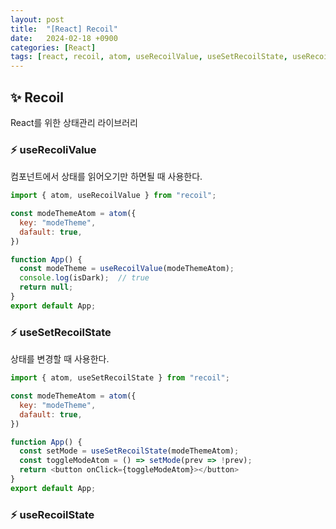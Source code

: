 ```yaml
---
layout: post
title:  "[React] Recoil"
date:   2024-02-18 +0900
categories: [React]
tags: [react, recoil, atom, useRecoilValue, useSetRecoilState, useRecoilState]
---
```



## ✨ Recoil

React를 위한 상태관리 라이브러리

### ⚡ useRecoliValue

컴포넌트에서 상태를 읽어오기만 하면될 때 사용한다.

```javascript
import { atom, useRecoilValue } from "recoil";

const modeThemeAtom = atom({
  key: "modeTheme",
  dafault: true,
})

function App() {
  const modeTheme = useRecoilValue(modeThemeAtom);
  console.log(isDark);  // true
  return null;
}
export default App;
```

### ⚡ useSetRecoilState

상태를 변경할 때 사용한다.

```javascript
import { atom, useSetRecoilState } from "recoil";

const modeThemeAtom = atom({
  key: "modeTheme",
  dafault: true,
})

function App() {
  const setMode = useSetRecoilState(modeThemeAtom);
  const toggleModeAtom = () => setMode(prev => !prev);
  return <button onClick={toggleModeAtom}></button>
}
export default App;
```

### ⚡ useRecoilState
